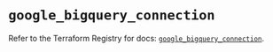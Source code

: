 # `google_bigquery_connection`

Refer to the Terraform Registry for docs: [`google_bigquery_connection`](https://registry.terraform.io/providers/hashicorp/google/6.15.0/docs/resources/bigquery_connection).
